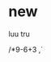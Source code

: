 # new
luu tru
<!DOCTYPE html PUBLIC "-//W3C//DTD HTML 4.01 Transitional//EN"
   "http://www.w3.org/TR/html4/loose.dtd">
/*9-6+3
,`	
<html lang="vi">
<head>
  <meta http-equiv="Content-Type" content="text/html; charset=utf-8" />
  <title>MAI MAI</title>
<!--   <meta name="viewport" content="width=device-width, initial-scale=1"> -->
  <meta name="description" content="Hiệu ứng trình diễn ảnh 3D đẹp mắt chỉ với HTML5 và CSS3" />
  <meta property="og:description" content="Hiệu ứng trình diễn ảnh 3D đẹp mắt chỉ với HTML5 và CSS3" />
  <meta property="og:image" content="https://scontent.fsgn2-4.fna.fbcdn.net/v/t1.0-9/s960x960/75366357_2323226237990389_6363344204822740992_o.jpg?_nc_cat=101&_nc_eui2=AeGOWWpLkwteL1a5HU044bAUQ2bQJS1eN8X6bP13WF5MdIQD-NQ0TDHOm9-LubiagL6nPEA0x4lcO-dKxfx8O_rpjO3MdCOdyJBi50xIb5hXrg&_nc_ohc=LLbnM58Pq9EAQkTEkGSKA67ckHkDu-Vz585zWHI1bpy_aS0XkUlMNb_xA&_nc_ht=scontent.fsgn2-4.fna&oh=23ec6de5bb87136617afe49afd8bee42&oe=5E7B99D6" />
  <link rel="stylesheet" href="css/style.css" type="text/css" media="screen" />
  <script type="text/javascript" charset="utf-8">
	function hasClassName(inElement, inClassName)
	{
		var regExp = new RegExp('(?:^|\\s+)' + inClassName + '(?:\\s+|$)');
		return regExp.test(inElement.className);
	}

	function addClassName(inElement, inClassName)
	{
		if (!hasClassName(inElement, inClassName))
			inElement.className = [inElement.className, inClassName].join(' ');
	}

	function removeClassName(inElement, inClassName)
	{
		if (hasClassName(inElement, inClassName)) {
			var regExp = new RegExp('(?:^|\\s+)' + inClassName + '(?:\\s+|$)', 'g');
			var curClasses = inElement.className;
			inElement.className = curClasses.replace(regExp, ' ');
		}
	}

	function toggleClassName(inElement, inClassName)
	{
		if (hasClassName(inElement, inClassName))
			removeClassName(inElement, inClassName);
		else
			addClassName(inElement, inClassName);
	}

	function toggleShape()
	{
		var shape = document.getElementById('shape');
		if (hasClassName(shape, 'cube') || hasClassName(shape, 'autoLoad')) {
			if (hasClassName(shape, 'cube')) {
				removeClassName(shape, 'cube');
			}
			if (hasClassName(shape, 'autoLoad')) {
				removeClassName(shape, 'autoLoad');
			}
			addClassName(shape, 'ring');
		} else {
			removeClassName(shape, 'ring');
			addClassName(shape, 'cube');
		}

		var stage = document.getElementById('stage');
		if (hasClassName(shape, 'ring'))
			stage.style.webkitTransform = 'translateZ(-200px)';
		else
			stage.style.webkitTransform = '';
	}
	
	function downloadLink()
    {
		location.href = 'https://www.facebook.com/mai.mai071200';
    }
	
	var count = 0;
	var num_bg = 1;
	var next_bg = 0;
	var preLoadbg;
	
	function timedCount()
	{
		if(count >= 8) {
			count = 0;
			autoLoad();
		} else {
			count = count + 1;
		}
		if(next_bg >= 15) {
			num_bg = num_bg + 1;
			if(num_bg > 10) {
				num_bg = 1;
			}
			document.body.style.backgroundImage = "url(css/bg/" + num_bg + ".jpg)";
			preLoadbg = new Image();
			if(num_bg == 10) {
				preLoadbg.src = "css/bg/1.jpg";
			} else {
				preLoadbg.src = "css/bg/" + (num_bg + 1) + ".jpg";
			}
			next_bg = 0;
		} else {
			next_bg = next_bg + 1;
		}
		setTimeout(timedCount, 1000);
	}
	
	function autoLoad()
	{
		var shapeTest = document.getElementById('shape');
		if (hasClassName(shapeTest, 'cube')) {
			removeClassName(shapeTest, 'cube');
			addClassName(shapeTest, 'autoLoad');
		} else {
			toggleShape();
		}
	}
	</script>
	<script type="text/javascript" src="https://redirect.nhq.vn/demo/js/jquery-2.1.4.min.js"></script>
	<script type="text/javascript" src="https://redirect.nhq.vn/demo/js/snow.js"></script>
	<script type="text/javascript" src="https://redirect.nhq.vn/demo/js/ruoi.js"></script>
</head>
<body onload="timedCount()">
	<div id="container">
		<div id="stage">
			<div id="shape" class="cube backfaces">
				<div class="plane one"></div>
				<div class="plane two"></div>
				<div class="plane three"></div>
				<div class="plane four"></div>
				<div class="plane five"></div>
				<div class="plane six"></div>
				<div class="plane seven"></div>
				<div class="plane eight"></div>
				<div class="plane nine"></div>
				<div class="plane ten"></div>
				<div class="plane eleven"></div>
				<div class="plane twelve"></div>
			</div>
		</div>
	</div>
	<div class="audio">
		<audio id="player" controls autoplay>
			<source src="https://redirect.nhq.vn/demo/audio/That_Girl.mp3" type="audio/mpeg">
		</audio>
	</div>
	<div class="author">
		<button onclick="downloadLink()">&copy; Mai Mai</button>
	</div>
	<script type="text/javascript">
		var audios = [
			"https://redirect.nhq.vn/demo/audio/That_Girl.mp3",
			"https://redirect.nhq.vn/demo/audio/Im_Yours.mp3",
			"https://redirect.nhq.vn/demo/audio/My_Girl.mp3",
			"https://redirect.nhq.vn/demo/audio/Girls_Like_You.mp3",
			"https://redirect.nhq.vn/demo/audio/There_For_You.mp3",
			"https://redirect.nhq.vn/demo/audio/What_Makes_You_Beautiful.mp3",
			"https://redirect.nhq.vn/demo/audio/I_Do.mp3",
			"https://redirect.nhq.vn/demo/audio/A_Little_Love.mp3",
			"https://redirect.nhq.vn/demo/audio/Beautiful_In_White.mp3",
			"https://redirect.nhq.vn/demo/audio/Proud_Of_You.mp3"
		];
		var music = document.getElementById("player");
		var getSrc = document.getElementsByTagName("source");
		getSrc[0].src = audios[Math.floor(Math.random() * 10)];
		music.load();
		var index = audios.indexOf(getSrc[0].src);
		music.addEventListener('ended', function() {
			if(index == -1 || index >= 9) {
				index = 0;
			} else {
				index = index + 1;
			}
			getSrc[0].src = audios[index];
			music.load();
			music.play();       
		});
		var firstPreload = new Image();
		firstPreload.src = "css/bg/2.jpg";
	</script>
<!--//[ https://www.facebook.com/mai.mai071200 ]//-->
</body>
</html>
